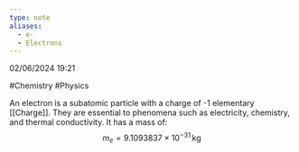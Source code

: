 ```yaml
---
type: note
aliases:
  - e-
  - Electrons
---
```

02/06/2024 19:21

  #Chemistry #Physics 

An electron is a subatomic particle with a charge of -1 elementary [[Charge]]. They are essential to phenomena such as electricity, chemistry, and thermal conductivity. It has a mass of:
$$
m_e=9.1093837\times 10^{-31}\,\text{kg}
$$


